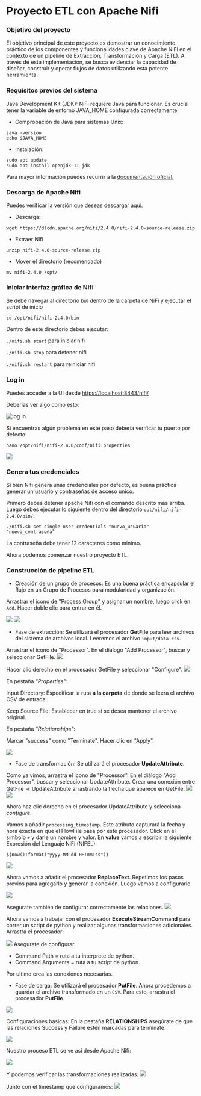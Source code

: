 # Proyecto ETL con Apache Nifi

### Objetivo del proyecto
El objetivo principal de este proyecto es demostrar un conocimiento práctico de los componentes y funcionalidades clave de Apache NiFi en el contexto de un pipeline de Extracción, Transformación y Carga (ETL). A través de esta implementación, se busca evidenciar la capacidad de diseñar, construir y operar flujos de datos utilizando esta potente herramienta.

### Requisitos previos del sistema
Java Development Kit (JDK): NiFi requiere Java para funcionar. Es crucial tener la variable de entorno JAVA_HOME configurada correctamente.
* Comprobación de Java para sistemas Unix:
```
java -version
echo $JAVA_HOME
```
* Instalación:
```
sudo apt update
sudo apt install openjdk-11-jdk
```
Para mayor información puedes recurrir a la [documentación oficial.](https://nifi.apache.org/components/)

### Descarga de Apache Nifi
Puedes verificar la versión que deseas descargar [aquí.](https://nifi.apache.org/download/)
* Descarga:
```
wget https://dlcdn.apache.org/nifi/2.4.0/nifi-2.4.0-source-release.zip
```
* Extraer Nifi
```
unzip nifi-2.4.0-source-release.zip
```
* Mover el directorio (recomendado)
```
mv nifi-2.4.0 /opt/
```
### Iniciar interfaz gráfica de Nifi
Se debe navegar al directorio *bin* dentro de la carpeta de NiFi y ejecutar el script de inicio
```
cd /opt/nifi/nifi-2.4.0/bin
```
Dentro de este directorio debes ejecutar:

```./nifi.sh start``` para iniciar nifi

```./nifi.sh stop``` para detener nifi

```./nifi.sh restart``` para reiniciar nifi

### Log in

Puedes acceder a la UI desde [https://localhost:8443/nifi/](https://localhost:8443/nifi/)

Deberías ver algo como esto:

![log in](./img/00_log-in.png)

Si encuentras algún problema en este paso debería verificar tu puerto por defecto:
```
nano /opt/nifi/nifi-2.4.0/conf/nifi.properties
```
![](./img/00_port.png)

### Genera tus credenciales
Si bien Nifi genera unas credenciales por defecto, es buena práctica generar un usuario y contraseñas de acceso unico.

Primero debes detener apache Nifi con el comando descrito mas arriba. Luego debes ejecutar lo siguiente dentro del directorio `opt/nifi/nifi-2.4.0/bin/`:
```
./nifi.sh set-single-user-credentials "nuevo_usuario" "nueva_contraseña"
```
La contraseña debe tener 12 caracteres como minimo.

Ahora podemos comenzar nuestro proyecto ETL.

### Construcción de pipeline ETL
* Creación de un grupo de procesos: Es una buena práctica encapsular el flujo en un Grupo de Procesos para modularidad y organización.

Arrastrar el icono de "Process Group" y asignar un nombre, luego click en `Add`. Hacer doble clic para entrar en él.

![](./img/01_create_process_group.png)
![](./img/02_process_group_created.png)

* Fase de extracción: Se utilizará el procesador **GetFile** para leer archivos del sistema de archivos local. Leeremos el archivo `input/data.csv`.

Arrastrar el icono de "Processor". En el diálogo "Add Processor", buscar y seleccionar GetFile.
![](./img/03_add_GetFile.png)

Hacer clic derecho en el procesador GetFile y seleccionar "Configure".
![](./img/04_config_processor.png)

En pestaña *"Properties"*: 

Input Directory: Especificar la ruta **a la carpeta** de donde se leera el archivo CSV de entrada.

Keep Source File: Establecer en true si se desea mantener el archivo original.

En pestaña *"Relationships"*: 

Marcar "success" como "Terminate". Hacer clic en "Apply".

![](./img/04_add_config.png)


* Fase de transformación: Se utilizará el procesador **UpdateAttribute**.

Como ya vimos, arrastra el icono de "Processor". En el diálogo "Add Processor", buscar y seleccionar UpdateAttribute. Crear una conexión entre GetFile -> UpdateAttribute arrastrando la flecha que aparece en GetFile.
![](./img/05_create_conn.png)
![](./img/05_config-conn.png)

Ahora haz clic derecho en el procesador UpdateAttribute y selecciona *configure*.

Vamos a añadir `processing_timestamp`. Este atributo capturará la fecha y hora exacta en que el FlowFile pasa por este procesador. Click en el símbolo `+` y darle un nombre y valor. En **value** vamos a escribir la siguiente Expresión del Lenguaje NiFi (NIFEL):
```
${now():format("yyyy-MM-dd HH:mm:ss")}
```
![](./img/06_config_timestamp.png)

Ahora vamos a añadir el procesador **ReplaceText**. Repetimos los pasos previos para agregarlo y generar la conexión. Luego vamos a configurarlo.

![](./img/07_config_replace_text.png)

Asegurate también de configurar correctamente las relaciones.
![](./img/07_config_relationship.png)

Ahora vamos a trabajar con el procesador **ExecuteStreamCommand** para correr un script de python y realizar algunas transformaciones adicionales.
Arrastra el procesador:

![](./img/11_ExecuteStreamCommand.png)
Asegurate de configurar
- Command Path = ruta a tu interprete de python.
- Command Arguments = ruta a tu script de python.

Por ultimo crea las conexiones necesarias.

* Fase de carga: Se utilizará el procesador **PutFile**.
Ahora procedemos a guardar el archivo transformado en un ```CSV```. Para esto, arrastra el procesador **PutFile**.

![](./img/08_add_PutFile.png)

Configuraciones básicas: En la pestaña **RELATIONSHIPS** asegúrate de que las relaciones Success y Failure estén marcadas para terminate.

![](./img/08_config_processor.png)

Nuestro proceso ETL se ve así desde Apache Nifi:

![](./img/09_workflow.png)

Y podemos verificar las transformaciones realizadas:
![](./img/11_transform_data.png)

Junto con el timestamp que configuramos:
![](./img/10_attr_modified.png)
